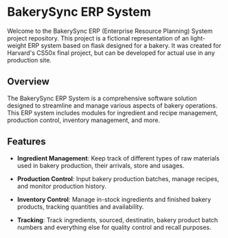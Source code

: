 # BakerySync ERP System

Welcome to the BakerySync ERP (Enterprise Resource Planning) System project repository. This project is a fictional representation of an light-weight ERP system based on flask designed for a bakery. It was created for Harvard's CS50x final project, but can be developed for actual use in any production site.

## Overview

The BakerySync ERP System is a comprehensive software solution designed to streamline and manage various aspects of bakery operations. This ERP system includes modules for ingredient and recipe management, production control, inventory management, and more.

## Features

- **Ingredient Management**: Keep track of different types of raw materials used in bakery production, their arrivals, store and usages.

- **Production Control**: Input bakery production batches, manage recipes, and monitor production history.

- **Inventory Control**: Manage in-stock ingredients and finished bakery products, tracking quantities and availability.

- **Tracking**: Track ingredients, sourced, destinatin, bakery product batch numbers and everything else for quality control and recall purposes.
